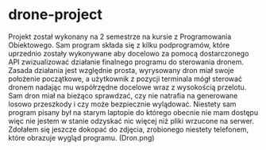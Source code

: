 # drone-project

Projekt został wykonany na 2 semestrze na kursie z Programowania Obiektowego. 
Sam program składa się z kilku podprogramów, które uprzednio zostały wykonywane aby docelowo za pomocą dostarczonego API zwizualizować działanie finalnego programu do sterowania dronem. Zasada działania jest względnie prosta, wyrysowany dron miał swoje położenie początkowe, a użytkownik z pozycji terminala mógł sterować dronem nadając mu współrzędne docelowe wraz z wysokością przelotu. Sam dron miał na bieżąco sprawdzać, czy nie natrafia na generowane losowo przeszkody i czy może bezpiecznie wylądować.
Niestety sam program pisany był na starym laptopie do którego obecnie nie mam dostępu więc nie jestem w stanie odzyskać nic więcej niż pliki wrzucone na serwer.
Zdołałem się jeszcze dokopać do zdjęcia, zrobionego niestety telefonem, które obrazuje wygląd programu. (Dron.png)
